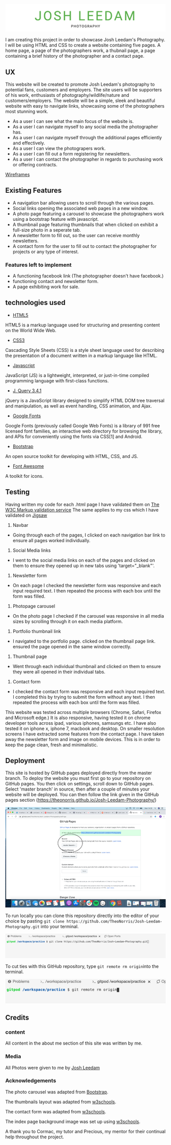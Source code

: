 ![Josh Leedam Photography](/assets/readme-documents/josh-leedam.png)



I am creating this project in order to showcase Josh Leedam's Photography. I will be using HTML and CSS to create a website 
containing five pages. A home page, a page of the photographers work, a thubnail page, a page containing a brief history of the photographer
and a contact page.

 ## UX

 This website will be created to promote Josh Leedam's photography to potential fans, customers and employers.
 The site users will be supporters of his work, enthusiasts of photography/wildlife/nature and customers/employers.
 The website will be a simple, sleek and beautiful website with easy to navigate links, showcasing some of the photographers 
 most stunning work.

 * As a user I can see what the main focus of the website is.
 * As a user I can navigate myself to any social media the photographer has.
 * As a user I can navigate myself through the additional pages efficiently and effectively.
 * As a user I can view the photograpers work.
 * As a user I can fill out a form registering for newsletters.
 * As a user I can contact the photographer in regards to purchasing work or offering contracts.

[Wireframes](assets/readme-documents/milestone-project-one-wireframes.pdf)

## Existing Features

 * A navigation bar allowing users to scroll through the various pages.
 * Social links opening the associated web pages in a new window.
 * A photo page featuring a carousel to showcase the photographers work using a bootstrap feature with javascript.
 * A thumbnail page featuring thumbnails that when clicked on exhibit a full-size photo in a seperate tab.
 * A newsletter form to fill out, so the user can receive monthly newsletters.
 * A contact form for the user to fill out to contact the photographer for projects or any type of interest.

 ### Features left to implement

 * A functioning facebook link (The photographer doesn't have facebook.)
 * functioning contact and newsletter form.
 * A page exhibiting work for sale.
 
## technologies used

* [HTML5](https://en.wikipedia.org/wiki/HTML5)

HTML5 is a markup language used for structuring and presenting content on the World Wide Web.

* [CSS3](https://en.wikipedia.org/wiki/Cascading_Style_Sheets)

Cascading Style Sheets (CSS) is a style sheet language used for describing the presentation of a document written in a markup language like HTML.

* [Javascript](https://en.wikipedia.org/wiki/JavaScript)

JavaScript (JS) is a lightweight, interpreted, or just-in-time compiled programming language with first-class functions.

* [J. Query 3.4.1](https://jquery.com/download/)

jQuery is a JavaScript library designed to simplify HTML DOM tree traversal and manipulation, as well as event handling, CSS animation, and Ajax.

* [Google Fonts](https://fonts.google.com/)

Google Fonts (previously called Google Web Fonts) is a library of 991 free licensed font families, an interactive web directory for browsing the library, 
and APIs for conveniently using the fonts via CSS[1] and Android.

* [Bootstrap](https://getbootstrap.com/)

An open source toolkit for developing with HTML, CSS, and JS.

* [Font Awesome](https://fontawesome.com/)

A toolkit for icons.

## Testing

Having written my code for each .html page I have validated them on [The W3C Markup validation service](https://validator.w3.org/)
The same applies to my css which I have validated on [Jigsaw](https://jigsaw.w3.org/css-validator/)

1. Navbar
* Going through each of the pages, I clicked on each navigation bar link to ensure all pages worked individually.

1. Social Media links
* I went to the social media links on each of the pages and clicked on them to ensure they opened up in new tabs using 'target="_blank"'.

1. Newsletter form
* On each page  I checked the newsletter form was responsive and each input required text. I then repeated the process with each box until the form was filled.

1. Photopage carousel
* On the photo page I checked if the carousel was responsive in all media sizes by scrolling through it on each media platform.

1. Portfolio thumbnail link
* I navigated to the portfolio page. clicked on the thumbnail page link. ensured the page opened in the same window correctly.

1. Thumbnail page
* Went through each individual thumbnail and clicked on them to ensure they were all opened in their individual tabs.

1. Contact form
* I checked the contact form was responsive and each input required text. I completed this by trying to submit the form without any text. I then repeated the process with each box until the form was filled.

This website was tested across multiple browsers (Chrome, Safari, Firefox and Microsoft edge.) It is also responsive, having
tested it on chrome developer tools across ipad, various iphones, samsungs etc. I have also tested it on iphone x, iphone 7, macbook
and desktop.
On smaller resolution screens I have extracted some features from the contact page. I have taken away the newsletter form and image on mobile devices.
This is in order to keep the page clean, fresh and minimalistic.

## Deployment

This site is hosted by GitHub pages deployed directly from the master branch. To deploy the website you must first go to your repository on 
GitHub pages. You then click on settings, scroll down to GitHub pages. Select 'master branch' in source, then after a couple of minutes your website
will be deployed. You can then follow the link given in the GitHub pages section (https://theonorris.github.io/Josh-Leedam-Photography/)

![GitHub pages example](/assets/readme-documents/github-pages-screenshot.png)

To run locally you can clone this repository directly into the editor of your choice by pasting `git clone https://github.com/TheoNorris/Josh-Leedam-Photography.git` into your terminal.

![git clone](/assets/readme-documents/git-clone.png)

To cut ties with this GitHub repository, type `git remote rm origin`into the terminal.

![git remove](/assets/readme-documents/git-remove.png)

## Credits

### content

All content in the about me section of this site was written by me.

### Media 

All Photos were given to me by [Josh Leedam](https://www.instagram.com/josh_leedam_photos/)

### Acknowledgements

The photo carousel was adapted from [Bootstrap](https://getbootstrap.com/docs/4.0/components/carousel/).

The thumbnails layout was adapted from [w3schools](https://www.w3schools.com/howto/howto_css_thumbnail.asp).

The contact form was adapted from [w3schools](https://www.w3schools.com/howto/howto_css_responsive_form.asp).

The index page background image was set up using [w3schools](https://css-tricks.com/perfect-full-page-background-image/).

A thank you to Cormac, my tutor and Precious, my mentor for their continual help throughout the project.





